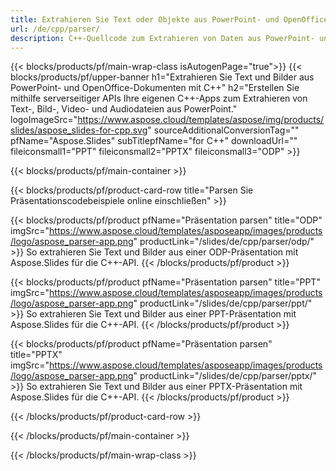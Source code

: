 ```yaml
---
title: Extrahieren Sie Text oder Objekte aus PowerPoint- und OpenOffice-Dokumenten mit C++
url: /de/cpp/parser/
description: C++-Quellcode zum Extrahieren von Daten aus PowerPoint- und OpenOffice-Präsentationen.
---
```


{{< blocks/products/pf/main-wrap-class isAutogenPage="true">}}
{{< blocks/products/pf/upper-banner h1="Extrahieren Sie Text und Bilder aus PowerPoint- und OpenOffice-Dokumenten mit C++" h2="Erstellen Sie mithilfe serverseitiger APIs Ihre eigenen C++-Apps zum Extrahieren von Text-, Bild-, Video- und Audiodateien aus PowerPoint." logoImageSrc="https://www.aspose.cloud/templates/aspose/img/products/slides/aspose_slides-for-cpp.svg" sourceAdditionalConversionTag="" pfName="Aspose.Slides" subTitlepfName="for C++" downloadUrl="" fileiconsmall1="PPT" fileiconsmall2="PPTX" fileiconsmall3="ODP" >}}

{{< blocks/products/pf/main-container >}}

{{< blocks/products/pf/product-card-row title="Parsen Sie Präsentationscodebeispiele online einschließen" >}}

{{< blocks/products/pf/product pfName="Präsentation parsen" title="ODP" imgSrc="https://www.aspose.cloud/templates/asposeapp/images/products/logo/aspose_parser-app.png" productLink="/slides/de/cpp/parser/odp/" >}}
So extrahieren Sie Text und Bilder aus einer ODP-Präsentation mit Aspose.Slides für die C++-API.
{{< /blocks/products/pf/product >}}

{{< blocks/products/pf/product pfName="Präsentation parsen" title="PPT" imgSrc="https://www.aspose.cloud/templates/asposeapp/images/products/logo/aspose_parser-app.png" productLink="/slides/de/cpp/parser/ppt/" >}}
So extrahieren Sie Text und Bilder aus einer PPT-Präsentation mit Aspose.Slides für die C++-API.
{{< /blocks/products/pf/product >}}

{{< blocks/products/pf/product pfName="Präsentation parsen" title="PPTX" imgSrc="https://www.aspose.cloud/templates/asposeapp/images/products/logo/aspose_parser-app.png" productLink="/slides/de/cpp/parser/pptx/" >}}
So extrahieren Sie Text und Bilder aus einer PPTX-Präsentation mit Aspose.Slides für die C++-API.
{{< /blocks/products/pf/product >}}



{{< /blocks/products/pf/product-card-row >}}

{{< /blocks/products/pf/main-container >}}
    
{{< /blocks/products/pf/main-wrap-class >}}